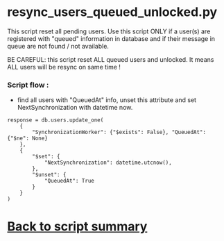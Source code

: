 # resync_users_queued_unlocked.py

This script reset all pending users. Use this script ONLY if a user(s) are registered with "queued" information in database and if their message in queue are not found / not available.

BE CAREFUL: this script reset ALL queued users and unlocked. It means ALL users will be resync on same time !

### Script flow : 
- find all users with "QueuedAt" info, unset this attribute and set NextSynchronization with datetime now.

```
response = db.users.update_one(
    {
        "SynchronizationWorker": {"$exists": False}, "QueuedAt": {"$ne": None}
    },
    {
        "$set": {
            "NextSynchronization": datetime.utcnow(),
        },
        "$unset": {
            "QueuedAt": True
        }
    }
)
```
 
# [Back to script summary](000-script-summary.md)

